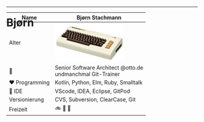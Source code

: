 <h1 style="font-color: blue; position: absolute; top: 50px;">Bjørn</h1>

<!-- .slide: data-background-image="/git-workshop/sections/bjoern/bjoern.png" data-background-opacity="1.0" -->


---


| Name             |  Bjørn Stachmann              |
|-----------------------|-----------------------|
| Alter                 | ![VC-20](vc-20.png) |
| 👷                | Senior Software Architect @otto.de<BR/>undmanchmal Git-Trainer      |
| ❤️ Programming           | Kotlin, Python, Elm, Ruby, Smalltalk  |
| 🚀 IDE | VScode, IDEA, Eclipse, GitPod |
| Versionierung | CVS, Subversion, ClearCase, Git |
| Freizeit           | 🚲 🍞  🎲  |


<!-- .slide: data-background-image="/git-workshop/sections/bjoern/bjoern.png" data-background-opacity="0.35" -->
